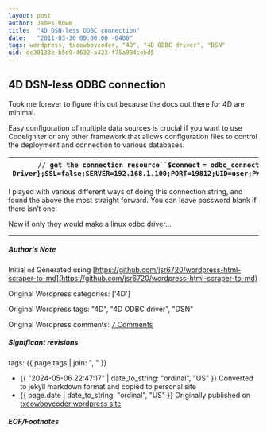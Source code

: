 ```yaml
---
layout: post
author: James Rowe
title:  "4D DSN-less ODBC connection"
date:   "2011-03-30 00:00:00 -0400"
tags: wordpress, txcowboycoder, "4D", "4D ODBC driver", "DSN"
uid: dc30133e-b5d9-4632-a423-f75a984cebd5
---
```



## 4D DSN-less ODBC connection


Took me forever to figure this out because the docs out there for 4D are minimal.


Easy configuration of multiple data sources is crucial if you want to use CodeIgniter or any other framework that allows configuration files to control the deployment and connection to various databases.




| `// get the connection resource``$connect` `= odbc_connect(``'DRIVER={4D v11 ODBC Driver};SSL=false;SERVER=192.168.1.100;PORT=19812;UID=user;PWD=password'``,``""``,``""``);` |
| --- |


I played with various different ways of doing this connection string, and found the above the most straight forward. You can leave password blank if there isn’t one.


Now if only they would make a linux odbc driver…




---

##### Author's Note

Initial `md` Generated using [https://github.com/jsr6720/wordpress-html-scraper-to-md](https://github.com/jsr6720/wordpress-html-scraper-to-md)

Original Wordpress categories: ['4D']

Original Wordpress tags: "4D", "4D ODBC driver", "DSN"

Original Wordpress comments: <a href="https://txcowboycoder.wordpress.com/2011/03/30/4d-dsn-less-odbc-connection/#comments">7 Comments</a>

##### Significant revisions

tags: {{ page.tags | join: ", " }} <!-- todo move this somewhere -->

- {{ "2024-05-06 22:47:17" | date_to_string: "ordinal", "US" }} Converted to jekyll markdown format and copied to personal site
- {{ page.date | date_to_string: "ordinal", "US" }} Originally published on [txcowboycoder wordpress site](https://txcowboycoder.wordpress.com/2011/03/30/4d-dsn-less-odbc-connection/)

##### EOF/Footnotes

